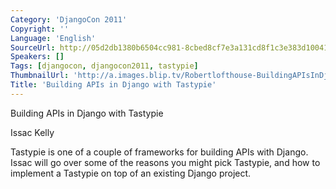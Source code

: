 ```yaml
---
Category: 'DjangoCon 2011'
Copyright: ''
Language: 'English'
SourceUrl: http://05d2db1380b6504cc981-8cbed8cf7e3a131cd8f1c3e383d10041.r93.cf2.rackcdn.com/djangocon-2011/90_building-apis-in-django-with-tastypie.m4v
Speakers: []
Tags: [djangocon, djangocon2011, tastypie]
ThumbnailUrl: 'http://a.images.blip.tv/Robertlofthouse-BuildingAPIsInDjangoWithTastypie841-194.jpg'
Title: 'Building APIs in Django with Tastypie'
---
```

Building APIs in Django with Tastypie

Issac Kelly

Tastypie is one of a couple of frameworks for building APIs with Django. Issac
will go over some of the reasons you might pick Tastypie, and how to implement
a Tastypie on top of an existing Django project.
